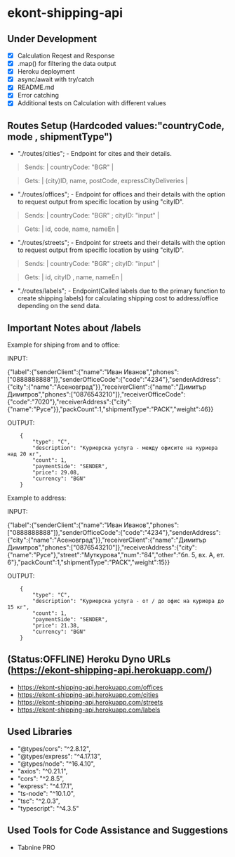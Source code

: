 # **ekont-shipping-api**

## Under Development


- [x] Calculation Reqest and Response
- [x] .map() for filtering the data output
- [x] Heroku deployment
- [x] async/await with try/catch
- [x] README.md
- [x] Error catching
- [x] Additional tests on Calculation with  different values

## Routes Setup (Hardcoded values:"countryCode, mode , shipmentType")

- "./routes/cities"; - Endpoint for cites and their details.

> Sends: | countryCode: "BGR" | 

> Gets: | (city)ID, name, postCode, expressCityDeliveries |
 
- "./routes/offices"; - Endpoint for offices and their details with the option to request output from specific location by using "cityID".

> Sends: | countryCode: "BGR" ; cityID: "input" | 

> Gets: | id, code, name, nameEn |

- "./routes/streets"; -  Endpoint for streets and their details with the option to request output from specific location by using "cityID".

> Sends: | countryCode: "BGR" ; cityID: "input" | 

> Gets: | id, cityID , name, nameEn |

- "./routes/labels"; - Endpoint(Called labels due to the primary function to create shipping labels) for calculating shipping cost to address/office depending on the send data.




## Important Notes about /labels

Example for shiping from and to office:

INPUT:

{"label":{"senderClient":{"name":"Иван Иванов","phones":["0888888888"]},"senderOfficeCode":{"code":"4234"},"senderAddress":{"city":{"name":"Асеновград"}},"receiverClient":{"name":"Димитър Димитров","phones":["0876543210"]},"receiverOfficeCode":{"code":"7020"},"receiverAddress":{"city":{"name":"Русе"}},"packCount":1,"shipmentType":"PACK","weight":46}}

OUTPUT:

        {
            "type": "C",
            "description": "Куриерска услуга - между офисите на куриера над 20 кг",
            "count": 1,
            "paymentSide": "SENDER",
            "price": 29.08,
            "currency": "BGN"
        }



Example to address:

INPUT:

{"label":{"senderClient":{"name":"Иван Иванов","phones":["0888888888"]},"senderOfficeCode":{"code":"4234"},"senderAddress":{"city":{"name":"Асеновград"}},"receiverClient":{"name":"Димитър Димитров","phones":["0876543210"]},"receiverAddress":{"city":{"name":"Русе"},"street":"Муткурова","num":"84","other":"бл. 5, вх. А, ет. 6"},"packCount":1,"shipmentType":"PACK","weight":15}}

OUTPUT:

        {
            "type": "C",
            "description": "Куриерска услуга - от / до офис на куриера до 15 кг",
            "count": 1,
            "paymentSide": "SENDER",
            "price": 21.38,
            "currency": "BGN"
        }


## (Status:OFFLINE) Heroku Dyno URLs (https://ekont-shipping-api.herokuapp.com/)

- https://ekont-shipping-api.herokuapp.com/offices
- https://ekont-shipping-api.herokuapp.com/cities
- https://ekont-shipping-api.herokuapp.com/streets
- https://ekont-shipping-api.herokuapp.com/labels

## Used Libraries

-  "@types/cors": "^2.8.12",
-  "@types/express": "^4.17.13",
-  "@types/node": "^16.4.10",
-  "axios": "^0.21.1",
-  "cors": "^2.8.5",
-  "express": "^4.17.1",
-  "ts-node": "^10.1.0",
-  "tsc": "^2.0.3",
-  "typescript": "^4.3.5"

## Used Tools for Code Assistance and Suggestions

- Tabnine PRO 
